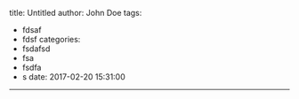 title: Untitled
author: John Doe
tags:
  - fdsaf
  - fdsf
categories:
  - fsdafsd
  - fsa
  - fsdfa
  - s
date: 2017-02-20 15:31:00
---
